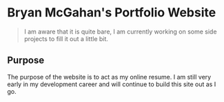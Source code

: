 # Bryan McGahan's Portfolio Website

> I am aware that it is quite bare, I am currently working on some side projects to fill it out a little bit. 

## Purpose

The purpose of the website is to act as my online resume. I am still very early in my development career and will continue to build this site out as I go. 

